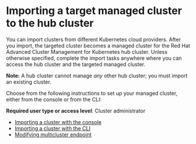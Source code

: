 # Importing a target managed cluster to the hub cluster

You can import clusters from different Kubernetes cloud providers. After you import, the targeted cluster becomes a managed cluster for the Red Hat Advanced Cluster Management for Kubernetes hub cluster. Unless otherwise specified, complete the import tasks anywhere where you can access the hub cluster and the targeted managed cluster.

 **Note:** A hub cluster cannot manage _any_ other hub cluster; you must import an existing cluster.

Choose from the following instructions to set up your managed cluster, either from the console or from the CLI:

**Required user type or access level**: Cluster administrator

- [Importing a cluster with the console](import_gui.md)
- [Importing a cluster with the CLI](import_cli.md)
- [Modifying multicluster endpoint](modify_endpoint.md)

